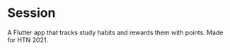 # Session

 A Flutter app that tracks study habits and rewards them with points.
Made for HTN 2021.
